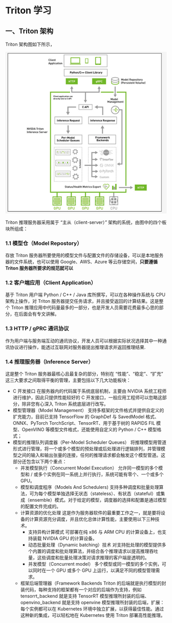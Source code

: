 # Triton 学习
## 一、Triton 架构
Triton 架构图如下所示，

![Triton 架构图](triton_images/triton架构图.jpg)

Triton 推理服务器采用属于 “主从（client-server）” 架构的系统，由图中的四个板块所组成：
### 1.1 模型仓（Model Repostory）
存放 Triton 服务器所要使用的模型文件与配置文件的存储设备，可以是本地服务器的文件系统，也可以使用 Google、AWS、Azure 等云存储空间，**只要遵循 Triton 服务器所要求的规范就可以**

### 1.2 客户端应用（Client Application）
基于 Triton 用户端 Python / C++ / Java 库所撰写，可以在各种操作系统与 CPU 架构上操作，对 Triton 服务器提交任务请求，并且接受返回的计算结果。这是整个 Triton 推理应用中代码量最多的一部分，也是开发人员需要花费最多心思的部分，在后面会有专文讲解。

### 1.3 HTTP / gPRC 通讯协议
作为用户端与服务端互动的通讯协议，开发人员可以根据实际状况选择其中一种通讯协议进行操作，能透过互联网对服务器提出推理请求并返回推理结果.

### 1.4 推理服务器（Inference Server）
这是整个 Triton 服务器最核心且最复杂的部分，特别在 “性能”、“稳定”、“扩充” 这三大要求之间取得平衡的管理，主要包括以下几大功能板块：
+ C 开发接口
  在服务器内的代码属于系统底层机制，主要由 NVIDIA 系统工程师进行维护，因此只提供性能较好的 C 开发接口，一般应用工程师可以忽略这部分，除非您有心深入 Triton 系统底层进行改写。
+ 模型管理器（Model Management）
  支持多框架的文件格式并提供自定义的扩充能力，目前已支持 TensorFlow 的 GraphDef 与 SavedModel 格式、ONNX、PyTorch TorchScript、TensorRT、用于基于树的 RAPIDS FIL 模型、OpenVINO 等模型文件格式，还能使用自定义的 Python / C++ 模型格式；
+ 模型的推理队列调度器（Per-Model Scheduler Queues）
  将推理模型用管道形式进行管理，将一个或多个模型的预处理或后处理进行逻辑排列，并管理模型之间的输入和输出张量的连接，任何的推理请求都会触发这个模型管道。这部分还包含以下两个重点：
  + 并发模型执行（Concurrent Model Execution）
    允许同一模型的多个模型和 / 或多个实例在同一系统上并行执行，系统可能有零个、一个或多个 GPU。
  + 模型和调度程序（Models And Schedulers)
    支持多种调度和批量处理算法，可为每个模型单独选择无状态（stateless）、有状态（stateful）或集成（ensemble）模式。对于给定的模型，调度器的选择和配置是通过模型的配置文件完成的。
  + 计算资源的优化处理
    这是作为服务器软件的最重要工作之一，就是要将设备的计算资源充分调度，并且优化总体计算性能，主要使用以下三种技术。
    + 支持异构计算模式
        可部署在纯 x86 与 ARM CPU 的计算设备上，也支持装载 NVIDIA GPU 的计算设备。
    + 动态批量处理（Dynamic batching）技术
        对支持批处理的模型提供多个内置的调度和批处理算法，并结合各个推理请求以提高推理吞吐量，这些调度和批量处理决策对请求推理的客户端是透明的。
    + 并发模型（Concurrent model）
      多个模型或同一模型的多个实例，可以同时在一个 GPU 或多个 GPU 上运行，以满足不同的模型管理需求。
  + 框架后端管理器（Framework Backends
    Triton 的后端就是执行模型的封装代码，每种支持的框架都有一个对应的后端作为支持，例如 tensorrt_backend 就是支持 TensorRT 模型推理所封装的后端、openvino_backend 就是支持 openvine 模型推理所封装的后端，扩展：每个实例都可以在 Kubernetes 环境中独立扩展，以获得最佳性能。通过这种新的集成，可以轻松地在 Kubernetes 使用 Triton 部署高性能推理。